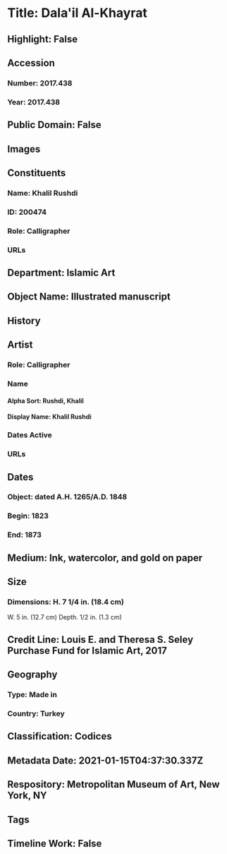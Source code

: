 # Title: Dala'il Al-Khayrat
## Highlight: False
## Accession
### Number: 2017.438
### Year: 2017.438
## Public Domain: False
## Images
## Constituents
### Name: Khalil Rushdi
### ID: 200474
### Role: Calligrapher
### URLs
## Department: Islamic Art
## Object Name: Illustrated manuscript
## History
## Artist
### Role: Calligrapher
### Name
#### Alpha Sort: Rushdi, Khalil
#### Display Name: Khalil Rushdi
### Dates Active
### URLs
## Dates
### Object: dated A.H. 1265/A.D. 1848
### Begin: 1823
### End: 1873
## Medium: Ink, watercolor, and gold on paper
## Size
### Dimensions: H. 7 1/4 in. (18.4 cm)
W. 5 in. (12.7 cm)
Depth. 1/2 in. (1.3 cm)
## Credit Line: Louis E. and Theresa S. Seley Purchase Fund for Islamic Art, 2017
## Geography
### Type: Made in
### Country: Turkey
## Classification: Codices
## Metadata Date: 2021-01-15T04:37:30.337Z
## Respository: Metropolitan Museum of Art, New York, NY
## Tags
## Timeline Work: False